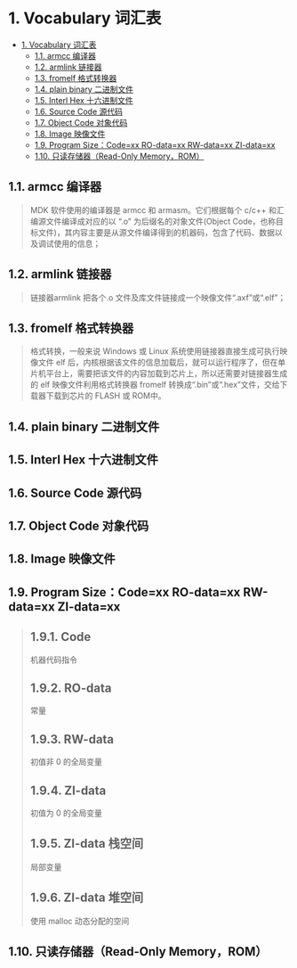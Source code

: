 # 1. Vocabulary 词汇表

- [1. Vocabulary 词汇表](#1-vocabulary-词汇表)
  - [1.1. armcc 编译器](#11-armcc-编译器)
  - [1.2. armlink 链接器](#12-armlink-链接器)
  - [1.3. fromelf 格式转换器](#13-fromelf-格式转换器)
  - [1.4. plain binary 二进制文件](#14-plain-binary-二进制文件)
  - [1.5. Interl Hex 十六进制文件](#15-interl-hex-十六进制文件)
  - [1.6. Source Code 源代码](#16-source-code-源代码)
  - [1.7. Object Code 对象代码](#17-object-code-对象代码)
  - [1.8. Image 映像文件](#18-image-映像文件)
  - [1.9. Program Size：Code=xx RO-data=xx RW-data=xx ZI-data=xx](#19-program-sizecodexx-ro-dataxx-rw-dataxx-zi-dataxx)
  - [1.10. 只读存储器（Read-Only Memory，ROM）](#110-只读存储器read-only-memoryrom)

## 1.1. armcc 编译器
> MDK 软件使用的编译器是 armcc 和 armasm。它们根据每个 c/c++ 和汇编源文件编译成对应的以 “.o” 为后缀名的对象文件(Object Code，也称目标文件)，其内容主要是从源文件编译得到的机器码，包含了代码、数据以及调试使用的信息；

## 1.2. armlink 链接器
> 链接器armlink 把各个.o 文件及库文件链接成一个映像文件“.axf”或“.elf”；

## 1.3. fromelf 格式转换器
> 格式转换，一般来说 Windows 或 Linux 系统使用链接器直接生成可执行映像文件 elf 后，内核根据该文件的信息加载后，就可以运行程序了，但在单片机平台上，需要把该文件的内容加载到芯片上，所以还需要对链接器生成的 elf 映像文件利用格式转换器 fromelf 转换成“.bin”或“.hex”文件，交给下载器下载到芯片的 FLASH 或 ROM中。

## 1.4. plain binary 二进制文件


## 1.5. Interl Hex 十六进制文件


## 1.6. Source Code 源代码


## 1.7. Object Code 对象代码


## 1.8. Image 映像文件


## 1.9. Program Size：Code=xx RO-data=xx RW-data=xx ZI-data=xx
> ## 1.9.1. Code
> 机器代码指令
>
> ## 1.9.2. RO-data
> 常量
>
> ## 1.9.3. RW-data
> 初值非 0 的全局变量
>
> ## 1.9.4. ZI-data
> 初值为 0 的全局变量
>
> ## 1.9.5. ZI-data 栈空间
> 局部变量
> 
> ## 1.9.6. ZI-data 堆空间
> 使用 malloc 动态分配的空间
>

## 1.10. 只读存储器（Read-Only Memory，ROM）